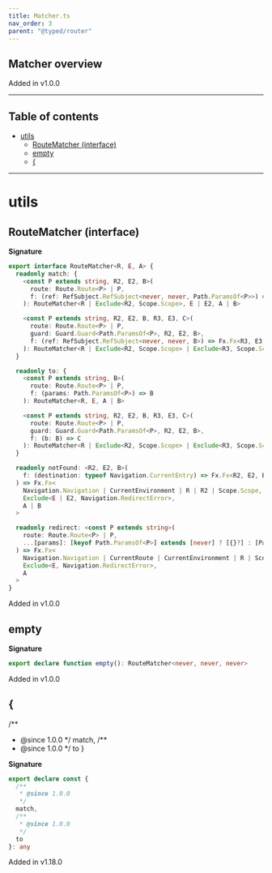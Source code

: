 ```yaml
---
title: Matcher.ts
nav_order: 3
parent: "@typed/router"
---
```


## Matcher overview

Added in v1.0.0

---

<h2 class="text-delta">Table of contents</h2>

- [utils](#utils)
  - [RouteMatcher (interface)](#routematcher-interface)
  - [empty](#empty)
  - [{](#)

---

# utils

## RouteMatcher (interface)

**Signature**

```ts
export interface RouteMatcher<R, E, A> {
  readonly match: {
    <const P extends string, R2, E2, B>(
      route: Route.Route<P> | P,
      f: (ref: RefSubject.RefSubject<never, never, Path.ParamsOf<P>>) => Fx.Fx<R2, E2, B>
    ): RouteMatcher<R | Exclude<R2, Scope.Scope>, E | E2, A | B>

    <const P extends string, R2, E2, B, R3, E3, C>(
      route: Route.Route<P> | P,
      guard: Guard.Guard<Path.ParamsOf<P>, R2, E2, B>,
      f: (ref: RefSubject.RefSubject<never, never, B>) => Fx.Fx<R3, E3, C>
    ): RouteMatcher<R | Exclude<R2, Scope.Scope> | Exclude<R3, Scope.Scope>, E | E2 | E3, A | C>
  }

  readonly to: {
    <const P extends string, B>(
      route: Route.Route<P> | P,
      f: (params: Path.ParamsOf<P>) => B
    ): RouteMatcher<R, E, A | B>

    <const P extends string, R2, E2, B, R3, E3, C>(
      route: Route.Route<P> | P,
      guard: Guard.Guard<Path.ParamsOf<P>, R2, E2, B>,
      f: (b: B) => C
    ): RouteMatcher<R | Exclude<R2, Scope.Scope> | Exclude<R3, Scope.Scope>, E | E2 | E3, A | C>
  }

  readonly notFound: <R2, E2, B>(
    f: (destination: typeof Navigation.CurrentEntry) => Fx.Fx<R2, E2, B>
  ) => Fx.Fx<
    Navigation.Navigation | CurrentEnvironment | R | R2 | Scope.Scope,
    Exclude<E | E2, Navigation.RedirectError>,
    A | B
  >

  readonly redirect: <const P extends string>(
    route: Route.Route<P> | P,
    ...[params]: [keyof Path.ParamsOf<P>] extends [never] ? [{}?] : [Path.ParamsOf<P>]
  ) => Fx.Fx<
    Navigation.Navigation | CurrentRoute | CurrentEnvironment | R | Scope.Scope,
    Exclude<E, Navigation.RedirectError>,
    A
  >
}
```

Added in v1.0.0

## empty

**Signature**

```ts
export declare function empty(): RouteMatcher<never, never, never>
```

Added in v1.0.0

## {

/\*\*

- @since 1.0.0
  \*/
  match,
  /\*\*
- @since 1.0.0
  \*/
  to
  }

**Signature**

```ts
export declare const {
  /**
   * @since 1.0.0
   */
  match,
  /**
   * @since 1.0.0
   */
  to
}: any
```

Added in v1.18.0
